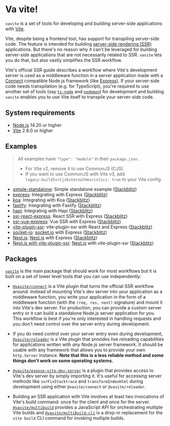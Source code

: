 # Va vite!

`vavite` is a set of tools for developing and building server-side applications with [Vite](https://vitejs.dev).

Vite, despite being a frontend tool, has support for transpiling server-side code. The feature is intended for building [server-side rendering (SSR)](https://vitejs.dev/guide/ssr.html) applications. But there's no reason why it can't be leveraged for building server-side applications that are not necessarily related to SSR. `vavite` lets you do that, but also vastly simplifies the SSR workflow.

Vite's official SSR guide describes a workflow where Vite's development server is used as a middleware function in a server application made with a [Connect](https://github.com/senchalabs/connect) compatible Node.js framework (like [Express](https://expressjs.com)). If your server-side code needs transpilation (e.g. for TypeScript), you're required to use another set of tools (say [`ts-node`](https://typestrong.org/ts-node/) and [`nodemon`](https://nodemon.io/)) for development and building. `vavite` enables you to use Vite itself to transpile your server-side code.

## System requirements

- [Node.js](https://nodejs.org/en/) 14.20 or higher
- [Vite](https://vitejs.dev) 2.8.0 or higher

## Examples

> All examples have `"type": "module"` in their `package.json`.
>
> - For Vite v2, remove it to use CommonJS (CJS).
> - If you want to use CommonJS with Vite v3, add `legacy.buildSsrCjsExternalHeuristics: true` to your Vite config.

- [simple-standalone](examples/simple-standalone): Simple standalone example ([Stackblitz](https://stackblitz.com/github/cyco130/vavite/tree/main/examples/simple-standalone))
- [express](examples/express): Integrating with Express ([Stackblitz](https://stackblitz.com/github/cyco130/vavite/tree/main/examples/express))
- [koa](examples/koa): Integrating with Koa ([Stackblitz](https://stackblitz.com/github/cyco130/vavite/tree/main/examples/koa))
- [fastify](examples/fastify): Integrating with Fastify ([Stackblitz](https://stackblitz.com/github/cyco130/vavite/tree/main/examples/fastify))
- [hapi](examples/hapi): Integrating with Hapi ([Stackblitz](https://stackblitz.com/github/cyco130/vavite/tree/main/examples/hapi))
- [ssr-react-express](examples/ssr-react-express): React SSR with Express ([Stackblitz](https://stackblitz.com/github/cyco130/vavite/tree/main/examples/ssr-react-express))
- [ssr-vue-express](examples/ssr-vue-express): Vue SSR with Express ([Stackblitz](https://stackblitz.com/github/cyco130/vavite/tree/main/examples/ssr-vue-express))
- [vite-plugin-ssr](examples/vite-plugin-ssr): vite-plugin-ssr with React and Express ([Stackblitz](https://stackblitz.com/github/cyco130/vavite/tree/main/examples/vite-plugin-ssr))
- [socket-io](examples/socket-io): [socket.io](https://socket.io/) with Express ([Stackblitz](https://stackblitz.com/github/cyco130/vavite/tree/main/examples/socket-io))
- [Nest.js](examples/nestjs): [Nest.js](https://nestjs.com/) with Express ([Stackblitz](https://stackblitz.com/github/cyco130/vavite/tree/main/examples/nestjs))
- [Nest.js with vite-plugin-ssr](examples/nestjs-vite-plugin-ssr): [Nest.js](https://nestjs.com/) with vite-plugin-ssr ([Stackblitz](https://stackblitz.com/github/cyco130/vavite/tree/main/examples/nestjs-vite-plugin-ssr))

## Packages

[`vavite`](packages/vavite) is the main package that should work for most workflows but it is built on a set of lower level tools that you can use independently:

- [`@vavite/connect`](packages/connect) is a Vite plugin that turns the official SSR workflow around: Instead of mounting Vite's dev server into your application as a middleware function, you write your application in the form of a middleware function (with the `(req, res, next)` signature) and mount it into Vite's dev server. For production, you can provide a custom server entry or it can build a standalone Node.js server application for you. This workflow is best if you're only interested in handling requests and you don't need control over the server entry during development.

- If you do need control over your server entry even during development, [`@vavite/reloader`](packages/reloader) is a Vite plugin that provides live reloading capabilities for applications written with _any_ Node.js server framework. It should be usable with any framework that allows you to provide your own `http.Server` instance. **Note that this is a less reliable method and some things don't work on some operating systems.**

- [`@vavite/expose-vite-dev-server`](packages/expose-vite-dev-server) is a plugin that provides access to Vite's dev server by simply importing it. It's useful for accessing server methods like `ssrFixStacktrace` and `transformIndexHtml` during development using either `@vavite/connect` or `@vavite/reloader`.

- Building an SSR application with Vite involves at least two invocations of Vite's build command: once for the client and once for the server. [`@vavite/multibuild`](packages/multibuild) provides a JavaScript API for orchestrating multiple Vite builds and [`@vavite/multibuild-cli`](packages/multibuild-cli) is a drop-in replacement for the `vite build` CLI command for invoking multiple builds.
